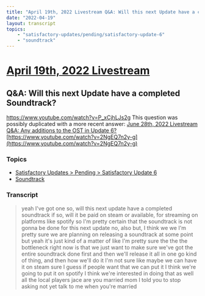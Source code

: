 ```yaml
---
title: "April 19th, 2022 Livestream Q&A: Will this next Update have a completed Soundtrack?"
date: "2022-04-19"
layout: transcript
topics:
    - "satisfactory-updates/pending/satisfactory-update-6"
    - "soundtrack"
---
```

# [April 19th, 2022 Livestream](../2022-04-19.md)
## Q&A: Will this next Update have a completed Soundtrack?
https://www.youtube.com/watch?v=P_xCjhLJs2g
This question was possibly duplicated with a more recent answer: [June 28th, 2022 Livestream Q&A: Any additions to the OST in Update 6?](./yt-2NgEQ7n2y-g.md) [https://www.youtube.com/watch?v=2NgEQ7n2y-g](https://www.youtube.com/watch?v=2NgEQ7n2y-g)


### Topics
* [Satisfactory Updates > Pending > Satisfactory Update 6](../topics/satisfactory-updates/pending/satisfactory-update-6.md)
* [Soundtrack](../topics/soundtrack.md)

### Transcript

> yeah I've got one so, will this next update have a completed soundtrack if so, will it be paid on steam or available, for streaming on platforms like spotify so I'm pretty certain that the soundtrack is not gonna be done for this next update no, also but, I think we we I'm pretty sure we are planning on releasing a soundtrack at some point but yeah it's just kind of a matter of like I'm pretty sure the the the bottleneck right now is that we just want to make sure we've got the entire soundtrack done first and then we'll release it all in one go kind of thing, and then how we'll do it I'm not sure like maybe we can have it on steam sure I guess if people want that we can put it I think we're going to put it on spotify I think we're interested in doing that as well all the local players jace are you married mom I told you to stop asking not yet talk to me when you're married
